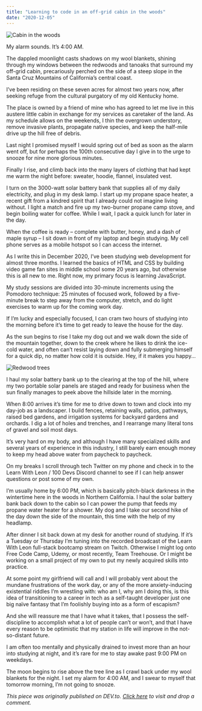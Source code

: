 ```yaml
---
title: "Learning to code in an off-grid cabin in the woods"
date: "2020-12-05"
---
```


<div>
           <Image
              src="/images/cabin.jpg"
              height={554}
              width={640}
              alt="Cabin in the woods"
            />
</div>

My alarm sounds. It’s 4:00 AM. 

The dappled moonlight casts shadows on my wool blankets, shining through my windows between the redwoods and tanoaks that surround my off-grid cabin, precariously perched on the side of a steep slope in the Santa Cruz Mountains of California’s central coast.

I’ve been residing on these seven acres for almost two years now, after seeking refuge from the cultural purgatory of my old Kentucky home. 

The place is owned by a friend of mine who has agreed to let me live in this austere little cabin in exchange for my services as caretaker of the land. As my schedule allows on the weekends, I thin the overgrown understory, remove invasive plants, propagate native species, and keep the half-mile drive up the hill free of debris.

Last night I promised myself I would spring out of bed as soon as the alarm went off, but for perhaps the 100th consecutive day I give in to the urge to snooze for nine more glorious minutes.

Finally I rise, and climb back into the many layers of clothing that had kept me warm the night before: sweater, hoodie, flannel, insulated vest. 

I turn on the 3000-watt solar battery bank that supplies all of my daily electricity, and plug in my desk lamp. I start up my propane space heater, a recent gift from a kindred spirit that I already could not imagine living without. I light a match and fire up my two-burner propane camp stove, and begin boiling water for coffee. While I wait, I pack a quick lunch for later in the day.

When the coffee is ready – complete with butter, honey, and a dash of maple syrup – I sit down in front of my laptop and begin studying. My cell phone serves as a mobile hotspot so I can access the internet.

As I write this in December 2020, I’ve been studying web development for almost three months. I learned the basics of HTML and CSS by building video game fan sites in middle school some 20 years ago, but otherwise this is all new to me. Right now, my primary focus is learning JavaScript.

My study sessions are divided into 30-minute increments using the Pomodoro technique: 25 minutes of focused work, followed by a five-minute break to step away from the computer, stretch, and do light exercises to warm up for the coming work day.

If I’m lucky and especially focused, I can cram two hours of studying into the morning before it’s time to get ready to leave the house for the day.

As the sun begins to rise I take my dog out and we walk down the side of the mountain together, down to the creek where he likes to drink the ice-cold water, and often can’t resist laying down and fully submerging himself for a quick dip, no matter how cold it is outside. Hey, if it makes you happy...

<div>
           <Image
              src="/images/redwoods.jpg"
              height={554}
              width={640}
              alt="Redwood trees"
            />
</div>

I haul my solar battery bank up to the clearing at the top of the hill, where my two portable solar panels are staged and ready for business when the sun finally manages to peek above the hillside later in the morning.

When 8:00 arrives it’s time for me to drive down to town and clock into my day-job as a landscaper. I build fences, retaining walls, patios, pathways, raised bed gardens, and irrigation systems for backyard gardens and orchards. I dig a lot of holes and trenches, and I rearrange many literal tons of gravel and soil most days.

It’s very hard on my body, and although I have many specialized skills and several years of experience in this industry, I still barely earn enough money to keep my head above water from paycheck to paycheck.

On my breaks I scroll through tech Twitter on my phone and check in to the Learn With Leon / 100 Devs Discord channel to see if I can help answer questions or post some of my own.

I’m usually home by 6:00 PM, which is basically pitch-black darkness in the wintertime here in the woods in Northern California. I haul the solar battery bank back down to the cabin so I can power the pump that feeds my propane water heater for a shower. My dog and I take our second hike of the day down the side of the mountain, this time with the help of my headlamp.

After dinner I sit back down at my desk for another round of studying. If it’s a Tuesday or Thursday I’m tuning into the recorded broadcast of the Learn With Leon full-stack bootcamp stream on Twitch. Otherwise I might log onto Free Code Camp, Udemy, or most recently, Team Treehouse. Or I might be working on a small project of my own to put my newly acquired skills into practice.

At some point my girlfriend will call and I will probably vent about the mundane frustrations of the work day, or any of the more anxiety-inducing existential riddles I’m wrestling with: who am I, why am I doing this, is this idea of transitioning to a career in tech as a self-taught developer just one big naïve fantasy that I’m foolishly buying into as a form of escapism? 

And she will reassure me that I have what it takes, that I possess the self-discipline to accomplish what a lot of people can’t or won’t, and that I have every reason to be optimistic that my station in life will improve in the not-so-distant future.

I am often too mentally and physically drained to invest more than an hour into studying at night, and it’s rare for me to stay awake past 9:00 PM on weekdays.

The moon begins to rise above the tree line as I crawl back under my wool blankets for the night. I set my alarm for 4:00 AM, and I swear to myself that tomorrow morning, I’m not going to snooze.

*This piece was originally published on DEV.to. <a href="https://dev.to/tanoaksam/learning-to-code-in-an-off-grid-cabin-in-the-woods-592l" target="_blank">Click here</a> to visit and drop a comment.*